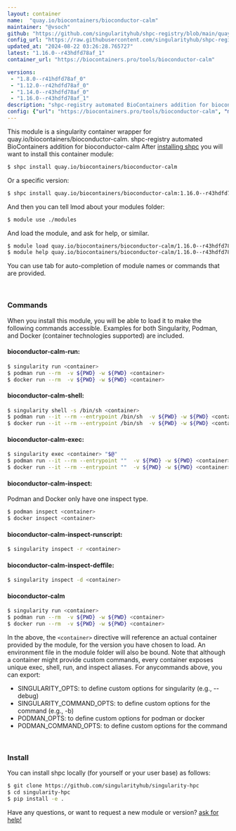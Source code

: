 ```yaml
---
layout: container
name:  "quay.io/biocontainers/bioconductor-calm"
maintainer: "@vsoch"
github: "https://github.com/singularityhub/shpc-registry/blob/main/quay.io/biocontainers/bioconductor-calm/container.yaml"
config_url: "https://raw.githubusercontent.com/singularityhub/shpc-registry/main/quay.io/biocontainers/bioconductor-calm/container.yaml"
updated_at: "2024-08-22 03:26:28.765727"
latest: "1.16.0--r43hdfd78af_1"
container_url: "https://biocontainers.pro/tools/bioconductor-calm"

versions:
 - "1.8.0--r41hdfd78af_0"
 - "1.12.0--r42hdfd78af_0"
 - "1.14.0--r43hdfd78af_0"
 - "1.16.0--r43hdfd78af_1"
description: "shpc-registry automated BioContainers addition for bioconductor-calm"
config: {"url": "https://biocontainers.pro/tools/bioconductor-calm", "maintainer": "@vsoch", "description": "shpc-registry automated BioContainers addition for bioconductor-calm", "latest": {"1.16.0--r43hdfd78af_1": "sha256:d2b4f66df3b33ce83ae97057c0aca25e69ee9369e131b6259126b9f468a4ddce"}, "tags": {"1.8.0--r41hdfd78af_0": "sha256:858659121abac4147701ff616c8367adc45c70d0a2e194efcf54b01730176f85", "1.12.0--r42hdfd78af_0": "sha256:0a1eedd3df9dff6320293ce44f6a0e00dfef677d5fbbc393322ca08ce522e351", "1.14.0--r43hdfd78af_0": "sha256:5cf689b729a86b79c0a081e1602e5176c23d509843860976659bb00c626876b7", "1.16.0--r43hdfd78af_1": "sha256:d2b4f66df3b33ce83ae97057c0aca25e69ee9369e131b6259126b9f468a4ddce"}, "docker": "quay.io/biocontainers/bioconductor-calm"}
---
```


This module is a singularity container wrapper for quay.io/biocontainers/bioconductor-calm.
shpc-registry automated BioContainers addition for bioconductor-calm
After [installing shpc](#install) you will want to install this container module:


```bash
$ shpc install quay.io/biocontainers/bioconductor-calm
```

Or a specific version:

```bash
$ shpc install quay.io/biocontainers/bioconductor-calm:1.16.0--r43hdfd78af_1
```

And then you can tell lmod about your modules folder:

```bash
$ module use ./modules
```

And load the module, and ask for help, or similar.

```bash
$ module load quay.io/biocontainers/bioconductor-calm/1.16.0--r43hdfd78af_1
$ module help quay.io/biocontainers/bioconductor-calm/1.16.0--r43hdfd78af_1
```

You can use tab for auto-completion of module names or commands that are provided.

<br>

### Commands

When you install this module, you will be able to load it to make the following commands accessible.
Examples for both Singularity, Podman, and Docker (container technologies supported) are included.

#### bioconductor-calm-run:

```bash
$ singularity run <container>
$ podman run --rm  -v ${PWD} -w ${PWD} <container>
$ docker run --rm  -v ${PWD} -w ${PWD} <container>
```

#### bioconductor-calm-shell:

```bash
$ singularity shell -s /bin/sh <container>
$ podman run --it --rm --entrypoint /bin/sh  -v ${PWD} -w ${PWD} <container>
$ docker run --it --rm --entrypoint /bin/sh  -v ${PWD} -w ${PWD} <container>
```

#### bioconductor-calm-exec:

```bash
$ singularity exec <container> "$@"
$ podman run --it --rm --entrypoint ""  -v ${PWD} -w ${PWD} <container> "$@"
$ docker run --it --rm --entrypoint ""  -v ${PWD} -w ${PWD} <container> "$@"
```

#### bioconductor-calm-inspect:

Podman and Docker only have one inspect type.

```bash
$ podman inspect <container>
$ docker inspect <container>
```

#### bioconductor-calm-inspect-runscript:

```bash
$ singularity inspect -r <container>
```

#### bioconductor-calm-inspect-deffile:

```bash
$ singularity inspect -d <container>
```



#### bioconductor-calm

```bash
$ singularity run <container>
$ podman run --rm  -v ${PWD} -w ${PWD} <container>
$ docker run --rm  -v ${PWD} -w ${PWD} <container>
```


In the above, the `<container>` directive will reference an actual container provided
by the module, for the version you have chosen to load. An environment file in the
module folder will also be bound. Note that although a container
might provide custom commands, every container exposes unique exec, shell, run, and
inspect aliases. For anycommands above, you can export:

 - SINGULARITY_OPTS: to define custom options for singularity (e.g., --debug)
 - SINGULARITY_COMMAND_OPTS: to define custom options for the command (e.g., -b)
 - PODMAN_OPTS: to define custom options for podman or docker
 - PODMAN_COMMAND_OPTS: to define custom options for the command

<br>

### Install

You can install shpc locally (for yourself or your user base) as follows:

```bash
$ git clone https://github.com/singularityhub/singularity-hpc
$ cd singularity-hpc
$ pip install -e .
```

Have any questions, or want to request a new module or version? [ask for help!](https://github.com/singularityhub/singularity-hpc/issues)